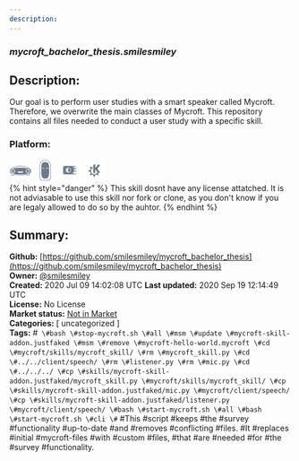 ```yaml
---
description: 
---
```


### _mycroft_bachelor_thesis.smilesmiley_  
## Description:  
Our goal is to perform user studies with a smart speaker called Mycroft. Therefore, we overwrite the main classes of Mycroft. This repository contains all files needed to conduct a user study with a specific skill.  
  
  
### Platform:  
 ![Mark I](../.gitbook/assets/mark-1-icon.png)  ![Mark II](../.gitbook/assets/mark-2-icon.png)  ![Picroft](../.gitbook/assets/picroft-icon.png)  ![plasmoid](../.gitbook/assets/kde.png)   
{% hint style="danger" %}
This skill dosnt have any license attatched. It is not adviasable to use this skill nor fork or clone, as you don't know if you are legaly allowed to do so by the auhtor.
{% endhint %}
  
## Summary:  
**Github:** [https://github.com/smilesmiley/mycroft_bachelor_thesis](https://github.com/smilesmiley/mycroft_bachelor_thesis)  
**Owner:** [@smilesmiley](https://github.com/smilesmiley)  
**Created:** 2020 Jul 09 14:02:08 UTC  **Last updated:** 2020 Sep 19 12:14:49 UTC  
**License:** No License  
**Market status:** [Not in Market](https://market.mycroft.ai/skill/)  
**Categories:** [ uncategorized ]   
**Tags:** \#```` \#bash \#stop-mycroft.sh \#all \#msm \#update \#mycroft-skill-addon.justfaked \#msm \#remove \#mycroft-hello-world.mycroft \#cd \#mycroft/skills/mycroft_skill/ \#rm \#mycroft_skill.py \#cd \#../../client/speech/ \#rm \#listener.py \#rm \#mic.py \#cd \#../../../ \#cp \#skills/mycroft-skill-addon.justfaked/mycroft_skill.py \#mycroft/skills/mycroft_skill/ \#cp \#skills/mycroft-skill-addon.justfaked/mic.py \#mycroft/client/speech/ \#cp \#skills/mycroft-skill-addon.justfaked/listener.py \#mycroft/client/speech/ \#bash \#start-mycroft.sh \#all \#bash \#start-mycroft.sh \#cli \#```` \#This \#script \#keeps \#the \#survey \#functionality \#up-to-date \#and \#removes \#conflicting \#files. \#It \#replaces \#initial \#mycroft-files \#with \#custom \#files, \#that \#are \#needed \#for \#the \#survey \#functionality.   
